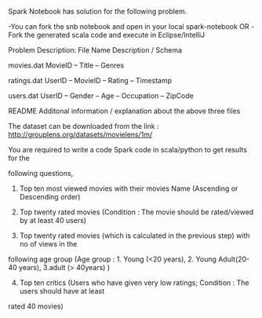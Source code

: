 Spark Notebook has solution for the following problem.

-You can fork the snb notebook and open in your local spark-notebook  OR
-Fork the generated scala code and execute in Eclipse/IntelliJ

Problem Description:
File Name Description / Schema

movies.dat MovieID – Title – Genres

ratings.dat UserID – MovieID – Rating – Timestamp

users.dat UserID – Gender – Age – Occupation – ZipCode

README Additonal information / explanation about the above three files

The dataset can be downloaded from the link : http://grouplens.org/datasets/movielens/1m/

You are required to write a code Spark code in scala/python to get results for the

following questions,

1. Top ten most viewed movies with their movies Name (Ascending or Descending order)

2. Top twenty rated movies (Condition : The movie should be rated/viewed by at least 40 users)

3. Top twenty rated movies (which is calculated in the previous step) with no of views in the

following age group
(Age group : 1. Young (<20 years),
2. Young Adult(20-40 years),
3.adult (> 40years) )

4. Top ten critics (Users who have given very low ratings; Condition : The users should have at least

rated 40 movies)
